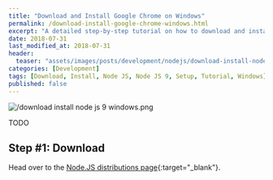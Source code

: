 ```yaml
---
title: "Download and Install Google Chrome on Windows"
permalink: /download-install-google-chrome-windows.html
excerpt: "A detailed step-by-step tutorial on how to download and install Node JS 9.9.0 on Windows 10."
date: 2018-07-31
last_modified_at: 2018-07-31
header:
  teaser: "assets/images/posts/development/nodejs/download-install-nodejs-9-windows.png"
categories: [Development]
tags: [Download, Install, Node JS, Node JS 9, Setup, Tutorial, Windows]
published: false
---
```


<img src="{{ site.url }}/assets/images/posts/development/nodejs/download-install-nodejs-9-windows.png" alt="/download install node js 9 windows.png" class="align-right title-image">

TODO

## Step #1: Download

Head over to the [Node.JS distributions page](https://nodejs.org/dist/){:target="_blank"}.
